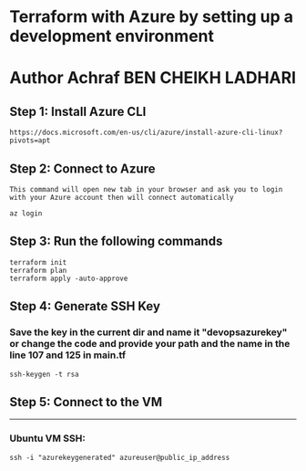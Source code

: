 # Terraform with Azure by setting up a development environment
# Author Achraf BEN CHEIKH LADHARI
## Step 1: Install Azure CLI
```
https://docs.microsoft.com/en-us/cli/azure/install-azure-cli-linux?pivots=apt
```
## Step 2: Connect to Azure

``This command will open new tab in your browser and ask you to login with your Azure account then will connect automatically``

```
az login
```
## Step 3: Run the following commands
```
terraform init
terraform plan
terraform apply -auto-approve
```
## Step 4: Generate SSH Key 
### Save the key in the current dir and name it "devopsazurekey" or change the code and provide your path and the name in the line 107 and 125 in main.tf
```
ssh-keygen -t rsa
```


## Step 5: Connect to the VM
---
### Ubuntu VM SSH:
```
ssh -i "azurekeygenerated" azureuser@public_ip_address
```
